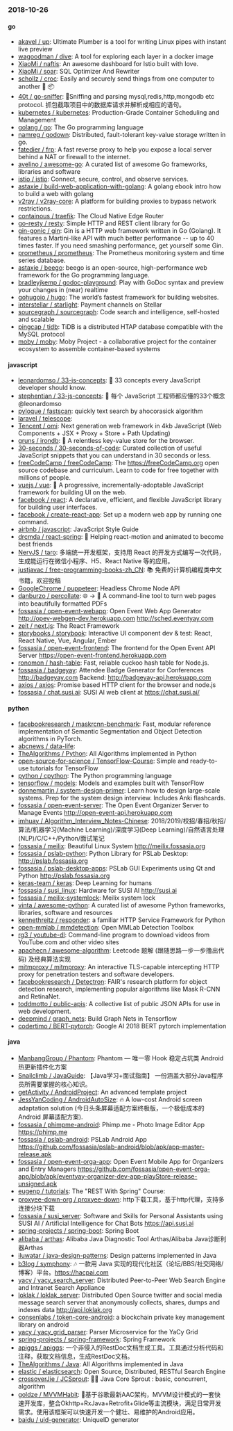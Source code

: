 ### 2018-10-26

#### go
* [akavel / up](https://github.com/akavel/up): Ultimate Plumber is a tool for writing Linux pipes with instant live preview
* [wagoodman / dive](https://github.com/wagoodman/dive): A tool for exploring each layer in a docker image
* [XiaoMi / naftis](https://github.com/XiaoMi/naftis): An awesome dashboard for Istio built with love.
* [XiaoMi / soar](https://github.com/XiaoMi/soar): SQL Optimizer And Rewriter
* [schollz / croc](https://github.com/schollz/croc): Easily and securely send things from one computer to another 🐊 📦
* [40t / go-sniffer](https://github.com/40t/go-sniffer): 🔎Sniffing and parsing mysql,redis,http,mongodb etc protocol. 抓包截取项目中的数据库请求并解析成相应的语句。
* [kubernetes / kubernetes](https://github.com/kubernetes/kubernetes): Production-Grade Container Scheduling and Management
* [golang / go](https://github.com/golang/go): The Go programming language
* [namreg / godown](https://github.com/namreg/godown): Distributed, fault-tolerant key-value storage written in go.
* [fatedier / frp](https://github.com/fatedier/frp): A fast reverse proxy to help you expose a local server behind a NAT or firewall to the internet.
* [avelino / awesome-go](https://github.com/avelino/awesome-go): A curated list of awesome Go frameworks, libraries and software
* [istio / istio](https://github.com/istio/istio): Connect, secure, control, and observe services.
* [astaxie / build-web-application-with-golang](https://github.com/astaxie/build-web-application-with-golang): A golang ebook intro how to build a web with golang
* [v2ray / v2ray-core](https://github.com/v2ray/v2ray-core): A platform for building proxies to bypass network restrictions.
* [containous / traefik](https://github.com/containous/traefik): The Cloud Native Edge Router
* [go-resty / resty](https://github.com/go-resty/resty): Simple HTTP and REST client library for Go
* [gin-gonic / gin](https://github.com/gin-gonic/gin): Gin is a HTTP web framework written in Go (Golang). It features a Martini-like API with much better performance -- up to 40 times faster. If you need smashing performance, get yourself some Gin.
* [prometheus / prometheus](https://github.com/prometheus/prometheus): The Prometheus monitoring system and time series database.
* [astaxie / beego](https://github.com/astaxie/beego): beego is an open-source, high-performance web framework for the Go programming language.
* [bradleyjkemp / godoc-playground](https://github.com/bradleyjkemp/godoc-playground): Play with GoDoc syntax and preview your changes in (near) realtime
* [gohugoio / hugo](https://github.com/gohugoio/hugo): The world’s fastest framework for building websites.
* [interstellar / starlight](https://github.com/interstellar/starlight): Payment channels on Stellar
* [sourcegraph / sourcegraph](https://github.com/sourcegraph/sourcegraph): Code search and intelligence, self-hosted and scalable
* [pingcap / tidb](https://github.com/pingcap/tidb): TiDB is a distributed HTAP database compatible with the MySQL protocol
* [moby / moby](https://github.com/moby/moby): Moby Project - a collaborative project for the container ecosystem to assemble container-based systems

#### javascript
* [leonardomso / 33-js-concepts](https://github.com/leonardomso/33-js-concepts): 📜 33 concepts every JavaScript developer should know.
* [stephentian / 33-js-concepts](https://github.com/stephentian/33-js-concepts): 📜 每个 JavaScript 工程师都应懂的33个概念 @leonardomso
* [pyloque / fastscan](https://github.com/pyloque/fastscan): quickly text search by ahocorasick algorithm
* [laravel / telescope](https://github.com/laravel/telescope): 
* [Tencent / omi](https://github.com/Tencent/omi): Next generation web framework in 4kb JavaScript (Web Components + JSX + Proxy + Store + Path Updating)
* [gruns / irondb](https://github.com/gruns/irondb): 🔩 A relentless key-value store for the browser.
* [30-seconds / 30-seconds-of-code](https://github.com/30-seconds/30-seconds-of-code): Curated collection of useful JavaScript snippets that you can understand in 30 seconds or less.
* [freeCodeCamp / freeCodeCamp](https://github.com/freeCodeCamp/freeCodeCamp): The https://freeCodeCamp.org open source codebase and curriculum. Learn to code for free together with millions of people.
* [vuejs / vue](https://github.com/vuejs/vue): 🖖 A progressive, incrementally-adoptable JavaScript framework for building UI on the web.
* [facebook / react](https://github.com/facebook/react): A declarative, efficient, and flexible JavaScript library for building user interfaces.
* [facebook / create-react-app](https://github.com/facebook/create-react-app): Set up a modern web app by running one command.
* [airbnb / javascript](https://github.com/airbnb/javascript): JavaScript Style Guide
* [drcmda / react-spring](https://github.com/drcmda/react-spring): 🙌 Helping react-motion and animated to become best friends
* [NervJS / taro](https://github.com/NervJS/taro): 多端统一开发框架，支持用 React 的开发方式编写一次代码，生成能运行在微信小程序、H5、React Native 等的应用。
* [justjavac / free-programming-books-zh_CN](https://github.com/justjavac/free-programming-books-zh_CN): 📚 免费的计算机编程类中文书籍，欢迎投稿
* [GoogleChrome / puppeteer](https://github.com/GoogleChrome/puppeteer): Headless Chrome Node API
* [danburzo / percollate](https://github.com/danburzo/percollate): 🌐 → 📖 A command-line tool to turn web pages into beautifully formatted PDFs
* [fossasia / open-event-webapp](https://github.com/fossasia/open-event-webapp): Open Event Web App Generator http://opev-webgen-dev.herokuapp.com http://sched.eventyay.com
* [zeit / next.js](https://github.com/zeit/next.js): The React Framework
* [storybooks / storybook](https://github.com/storybooks/storybook): Interactive UI component dev & test: React, React Native, Vue, Angular, Ember
* [fossasia / open-event-frontend](https://github.com/fossasia/open-event-frontend): The frontend for the Open Event API Server https://open-event-frontend.herokuapp.com
* [ronomon / hash-table](https://github.com/ronomon/hash-table): Fast, reliable cuckoo hash table for Node.js.
* [fossasia / badgeyay](https://github.com/fossasia/badgeyay): Attendee Badge Generator for Conferences http://badgeyay.com Backend: http://badgeyay-api.herokuapp.com
* [axios / axios](https://github.com/axios/axios): Promise based HTTP client for the browser and node.js
* [fossasia / chat.susi.ai](https://github.com/fossasia/chat.susi.ai): SUSI AI web client at https://chat.susi.ai/

#### python
* [facebookresearch / maskrcnn-benchmark](https://github.com/facebookresearch/maskrcnn-benchmark): Fast, modular reference implementation of Semantic Segmentation and Object Detection algorithms in PyTorch.
* [abcnews / data-life](https://github.com/abcnews/data-life): 
* [TheAlgorithms / Python](https://github.com/TheAlgorithms/Python): All Algorithms implemented in Python
* [open-source-for-science / TensorFlow-Course](https://github.com/open-source-for-science/TensorFlow-Course): Simple and ready-to-use tutorials for TensorFlow
* [python / cpython](https://github.com/python/cpython): The Python programming language
* [tensorflow / models](https://github.com/tensorflow/models): Models and examples built with TensorFlow
* [donnemartin / system-design-primer](https://github.com/donnemartin/system-design-primer): Learn how to design large-scale systems. Prep for the system design interview. Includes Anki flashcards.
* [fossasia / open-event-server](https://github.com/fossasia/open-event-server): The Open Event Organizer Server to Manage Events http://open-event-api.herokuapp.com
* [imhuay / Algorithm_Interview_Notes-Chinese](https://github.com/imhuay/Algorithm_Interview_Notes-Chinese): 2018/2019/校招/春招/秋招/算法/机器学习(Machine Learning)/深度学习(Deep Learning)/自然语言处理(NLP)/C/C++/Python/面试笔记
* [fossasia / meilix](https://github.com/fossasia/meilix): Beautiful Linux System http://meilix.fossasia.org
* [fossasia / pslab-python](https://github.com/fossasia/pslab-python): Python Library for PSLab Desktop: http://pslab.fossasia.org
* [fossasia / pslab-desktop-apps](https://github.com/fossasia/pslab-desktop-apps): PSLab GUI Experiments using Qt and Python http://pslab.fossasia.org
* [keras-team / keras](https://github.com/keras-team/keras): Deep Learning for humans
* [fossasia / susi_linux](https://github.com/fossasia/susi_linux): Hardware for SUSI AI http://susi.ai
* [fossasia / meilix-systemlock](https://github.com/fossasia/meilix-systemlock): Meilix system lock
* [vinta / awesome-python](https://github.com/vinta/awesome-python): A curated list of awesome Python frameworks, libraries, software and resources
* [kennethreitz / responder](https://github.com/kennethreitz/responder): a familiar HTTP Service Framework for Python
* [open-mmlab / mmdetection](https://github.com/open-mmlab/mmdetection): Open MMLab Detection Toolbox
* [rg3 / youtube-dl](https://github.com/rg3/youtube-dl): Command-line program to download videos from YouTube.com and other video sites
* [apachecn / awesome-algorithm](https://github.com/apachecn/awesome-algorithm): Leetcode 题解 (跟随思路一步一步撸出代码) 及经典算法实现
* [mitmproxy / mitmproxy](https://github.com/mitmproxy/mitmproxy): An interactive TLS-capable intercepting HTTP proxy for penetration testers and software developers.
* [facebookresearch / Detectron](https://github.com/facebookresearch/Detectron): FAIR's research platform for object detection research, implementing popular algorithms like Mask R-CNN and RetinaNet.
* [toddmotto / public-apis](https://github.com/toddmotto/public-apis): A collective list of public JSON APIs for use in web development.
* [deepmind / graph_nets](https://github.com/deepmind/graph_nets): Build Graph Nets in Tensorflow
* [codertimo / BERT-pytorch](https://github.com/codertimo/BERT-pytorch): Google AI 2018 BERT pytorch implementation

#### java
* [ManbangGroup / Phantom](https://github.com/ManbangGroup/Phantom): Phantom — 唯一零 Hook 稳定占坑类 Android 热更新插件化方案
* [Snailclimb / JavaGuide](https://github.com/Snailclimb/JavaGuide): 【Java学习+面试指南】 一份涵盖大部分Java程序员所需要掌握的核心知识。
* [getActivity / AndroidProject](https://github.com/getActivity/AndroidProject): An advanced template project
* [JessYanCoding / AndroidAutoSize](https://github.com/JessYanCoding/AndroidAutoSize): 🔥 A low-cost Android screen adaptation solution (今日头条屏幕适配方案终极版，一个极低成本的 Android 屏幕适配方案).
* [fossasia / phimpme-android](https://github.com/fossasia/phimpme-android): Phimp.me - Photo Image Editor App https://phimp.me
* [fossasia / pslab-android](https://github.com/fossasia/pslab-android): PSLab Android App https://github.com/fossasia/pslab-android/blob/apk/app-master-release.apk
* [fossasia / open-event-orga-app](https://github.com/fossasia/open-event-orga-app): Open Event Mobile App for Organizers and Entry Managers https://github.com/fossasia/open-event-orga-app/blob/apk/eventyay-organizer-dev-app-playStore-release-unsigned.apk
* [eugenp / tutorials](https://github.com/eugenp/tutorials): The "REST With Spring" Course:
* [proxyee-down-org / proxyee-down](https://github.com/proxyee-down-org/proxyee-down): http下载工具，基于http代理，支持多连接分块下载
* [fossasia / susi_server](https://github.com/fossasia/susi_server): Software and Skills for Personal Assistants using SUSI AI / Artificial Intelligence for Chat Bots https://api.susi.ai
* [spring-projects / spring-boot](https://github.com/spring-projects/spring-boot): Spring Boot
* [alibaba / arthas](https://github.com/alibaba/arthas): Alibaba Java Diagnostic Tool Arthas/Alibaba Java诊断利器Arthas
* [iluwatar / java-design-patterns](https://github.com/iluwatar/java-design-patterns): Design patterns implemented in Java
* [b3log / symphony](https://github.com/b3log/symphony): 🎶 一款用 Java 实现的现代化社区（论坛/BBS/社交网络/博客）平台。https://hacpai.com
* [yacy / yacy_search_server](https://github.com/yacy/yacy_search_server): Distributed Peer-to-Peer Web Search Engine and Intranet Search Appliance
* [loklak / loklak_server](https://github.com/loklak/loklak_server): Distributed Open Source twitter and social media message search server that anonymously collects, shares, dumps and indexes data http://api.loklak.org
* [consenlabs / token-core-android](https://github.com/consenlabs/token-core-android): a blockchain private key management library on android
* [yacy / yacy_grid_parser](https://github.com/yacy/yacy_grid_parser): Parser Microservice for the YaCy Grid
* [spring-projects / spring-framework](https://github.com/spring-projects/spring-framework): Spring Framework
* [apiggs / apiggs](https://github.com/apiggs/apiggs): 一个非侵入的RestDoc文档生成工具。工具通过分析代码和注释，获取文档信息，生成RestDoc文档。
* [TheAlgorithms / Java](https://github.com/TheAlgorithms/Java): All Algorithms implemented in Java
* [elastic / elasticsearch](https://github.com/elastic/elasticsearch): Open Source, Distributed, RESTful Search Engine
* [crossoverJie / JCSprout](https://github.com/crossoverJie/JCSprout): 👨‍🎓 Java Core Sprout : basic, concurrent, algorithm
* [goldze / MVVMHabit](https://github.com/goldze/MVVMHabit): 🚀基于谷歌最新AAC架构，MVVM设计模式的一套快速开发库，整合Okhttp+RxJava+Retrofit+Glide等主流模块，满足日常开发需求。使用该框架可以快速开发一个健壮、易维护的Android应用。
* [baidu / uid-generator](https://github.com/baidu/uid-generator): UniqueID generator
